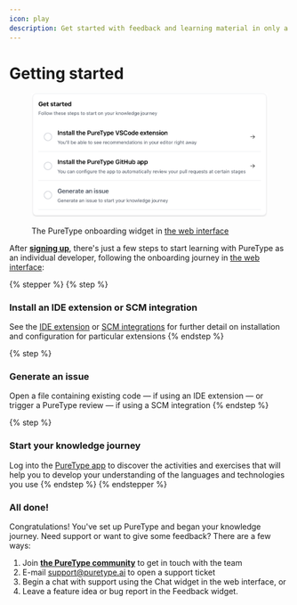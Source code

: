 ```yaml
---
icon: play
description: Get started with feedback and learning material in only a few minutes
---
```


# Getting started

<figure><img src=".gitbook/assets/Screenshot 2024-11-10 at 18.15.18.png" alt="" width="563"><figcaption><p>The PureType onboarding widget in <a href="https://puretype.ai/learn">the web interface</a></p></figcaption></figure>

After [**signing up**](https://puretype.ai/user/signup), there's just a few steps to start learning with PureType as an individual developer, following the onboarding journey in [the web interface](https://app.puretype.ai/learn):

{% stepper %}
{% step %}
### Install an IDE extension or SCM integration

See the [IDE extension](integrating-puretype/ide-extensions.md) or [SCM integrations](integrating-puretype/scm-integrations/) for further detail on installation and configuration for particular extensions
{% endstep %}

{% step %}
### Generate an issue

Open a file containing existing code — if using an IDE extension — or trigger a PureType review — if using a SCM integration
{% endstep %}

{% step %}
### Start your knowledge journey

Log into the [PureType app](https://app.puretype.ai) to discover the activities and exercises that will help you to develop your understanding of the languages and technologies you use
{% endstep %}
{% endstepper %}

### All done!

Congratulations! You've set up PureType and began your knowledge journey. Need support or want to give some feedback? There are a few ways:

1. Join [**the PureType community**](https://join.slack.com/t/puretype/shared\_invite/zt-2u44m9ro6-yu0RVM5pCPidG\~\_mgkTUhg) to get in touch with the team
2. E-mail [support@puretype.ai](mailto:support@puretype.ai) to open a support ticket
3. Begin a chat with support using the Chat widget in the web interface, or
4. Leave a feature idea or bug report in the Feedback widget.
